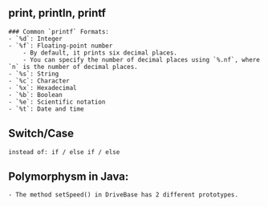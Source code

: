 ## print, println, printf 
    ### Common `printf` Formats:
    - `%d`: Integer
    - `%f`: Floating-point number
        - By default, it prints six decimal places.
        - You can specify the number of decimal places using `%.nf`, where `n` is the number of decimal places.
    - `%s`: String
    - `%c`: Character
    - `%x`: Hexadecimal
    - `%b`: Boolean
    - `%e`: Scientific notation
    - `%t`: Date and time

## Switch/Case 
    instead of: if / else if / else

## Polymorphysm in Java:
    - The method setSpeed() in DriveBase has 2 different prototypes.
